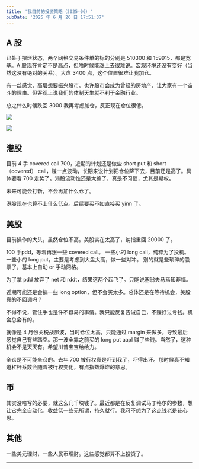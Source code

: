 ```yaml
---
title: '我目前的投资策略（2025-06）'
pubDate: '2025 年 6 月 26 日 17:51:37'
---
```


## A 股

已处于摆烂状态，两个网格交易条件单的标的分别是 510300 和 159915，都是宽基。A 股现在肯定不是高点，但啥时候能涨上去很难说。宏观环境还没有变好（当然这没有绝对的关系）。大盘 3400 点，这个位置很难让我加仓。

有一丝感觉，高层想要振兴股市。也许股市会成为曾经的房地产，让大家有一个奋斗的理由。但客观上说我们的体制天生就不利于金融行业。

总之什么时候跌回 3000 我再考虑加仓，反正现在仓位很低。

![](https://md.p1gd0g.cc/mmbiz_png/OQRlA7Uf7SVbCt51cd9ia0BtrNsFKreF6eYs2PgugZ1eZ6g1OYkFPZRg0M5zf3JtOgfibLaNO6JYl96Q6VQxIrLA/0?from=appmsg)

![](https://md.p1gd0g.cc/mmbiz_png/OQRlA7Uf7SVbCt51cd9ia0BtrNsFKreF6Tw8w7iauQpiawMyEymrjt0WEM6AHYYk4j99wib3iaSIibaGias2YB1iboDZeA/0?from=appmsg)

## 港股

目前 4 手 covered call 700，近期的计划还是做些 short put 和 short（covered） call，赚一点波动，长期来说计划把仓位降下去，目前还是高了。具体要看 700 走势了。港股流动性还是太差了，真是不习惯，尤其是期权。

未来可能会打新，不会再加什么仓了。

港股现在也算不上什么低点。后续要买不如直接买 yinn 了。

## 美股

目前操作的大头，虽然仓位不高。美股实在太高了，纳指重回 20000 了。

100 手pdd，等着再涨一些 covered call。
一些小的 long call，纯粹为了投机。
一些小的 long put，主要是考虑到大盘太高，做一些对冲。
别的就是些琐碎的股票了，基本上自动 or 手动网格。

为了拿 pdd 放弃了 net 和 rddt，结果这两个起飞了。只能说塞翁失马焉知非福。

近期可能还是会搞一些 long option，但不会买太多。总体还是在等待机会，美股真的不回调吗？

不得不说，管住手也是件不容易的事情。我只能反复告诫自己，不赚好过亏钱。机会总会有的。

就像是 4 月份关税战那波，当时仓位太高，只能通过 margin 来做多，导致最后感觉自己有些踏空。那一波全靠之前买的 long put aapl 赚了些钱。当然了，这种机会不是天天有。希望川普宝宝给给力。

全仓是不可能全仓的。去年 700 被行权真是吓到我了，吓得出汗。那时候真不知道杠杆系数会随着被行权变化，有点指数爆炸的意思。

## 币

其实没啥写的必要，就这么几千块钱了。最近都是在反复调试马丁格尔的参数，想让它完全自动化。收益低一些无所谓，持久就行。我可不想为了这点钱老是花心思。

## 其他

一些美元理财，一些人民币理财。这些感觉都算不上投资了。

---

